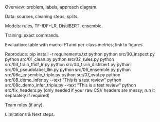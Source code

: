 Overview: problem, labels, approach diagram.

Data: sources, cleaning steps, splits.

Models: rules, TF-IDF+LR, DistilBERT, ensemble.

Training: exact commands.

Evaluation: table with macro-F1 and per-class metrics; link to figures.

Reproduce: 
pip install -r requirements.txt python 
python src/00_inspect.py
python src/01_clean.py
python src/02_rules.py
python src/03_train_tfidf_lr.py
python src/04_train_distilbert.py
python src/05_pseudolabel_llm.py
python src/06_ensemble.py
python src/06c_ensemble_triple.py
python src/07_eval.py
python src/08_demo_infer.py --text "This is a test review"
python src/08c_demo_infer_triple.py --text "This is a test review"
python src/fix_headers.py (only needed if your raw CSV headers are messy; run it separately if required)

Team roles (if any).

Limitations & Next steps.
